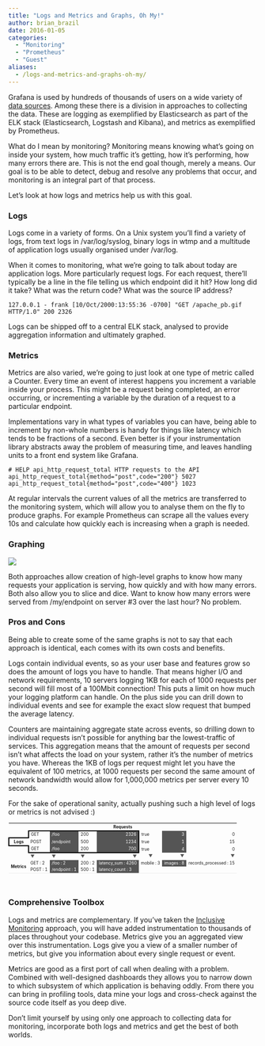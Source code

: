 ```yaml
---
title: "Logs and Metrics and Graphs, Oh My!"
author: brian_brazil
date: 2016-01-05
categories:
  - "Monitoring"
  - "Prometheus"
  - "Guest"
aliases:
  - /logs-and-metrics-and-graphs-oh-my/
---
```


Grafana is used by hundreds of thousands of users on a wide variety of [data sources](http://docs.grafana.org/datasources/overview/). Among these there is a division in approaches to collecting the data. These are logging as exemplified by Elasticsearch as part of the ELK stack (Elasticsearch, Logstash and Kibana), and metrics as exemplified by Prometheus.

What do I mean by monitoring? Monitoring means knowing what’s going on inside your system, how much traffic it’s getting, how it’s performing, how many errors there are. This is not the end goal though, merely a means. Our goal is to be able to detect, debug and resolve any problems that occur, and monitoring is an integral part of that process.

Let’s look at how logs and metrics help us with this goal.


### Logs

Logs come in a variety of forms. On a Unix system you’ll find a variety of logs, from text logs in /var/log/syslog, binary logs in wtmp and a multitude of application logs usually organised under /var/log.

When it comes to monitoring, what we’re going to talk about today are application logs. More particularly request logs. For each request, there’ll typically be a line in the file telling us which endpoint did it hit? How long did it take? What was the return code? What was the source IP address?

	127.0.0.1 - frank [10/Oct/2000:13:55:36 -0700] "GET /apache_pb.gif HTTP/1.0" 200 2326

Logs can be shipped off to a central ELK stack, analysed to provide aggregation information and ultimately graphed.

### Metrics

Metrics are also varied, we’re going to just look at one type of metric called a Counter. Every time an event of interest happens you increment a variable inside your process. This might be a request being completed, an error occurring, or incrementing a variable by the duration of a request to a particular endpoint.

Implementations vary in what types of variables you can have, being able to increment by non-whole numbers is handy for things like latency which tends to be fractions of a second. Even better is if your instrumentation library abstracts away the problem of measuring time, and leaves handling units to a front end system like Grafana.

	# HELP api_http_request_total HTTP requests to the API
	api_http_request_total{method="post",code="200"} 5027
	api_http_request_total{method="post",code="400"} 1023

At regular intervals the current values of all the metrics are transferred to the monitoring system, which will allow you to analyse them on the fly to produce graphs. For example Prometheus can scrape all the values every 10s and calculate how quickly each is increasing when a graph is needed.

### Graphing

![](/assets/img/blog/migrated/Screenshot-2016-01-04-16-53-30.png)

Both approaches allow creation of high-level graphs to know how many requests your application is serving, how quickly and with how many errors. Both also allow you to slice and dice. Want to know how many errors were served from /my/endpoint on server #3 over the last hour? No problem.

### Pros and Cons

Being able to create some of the same graphs is not to say that each approach is identical, each comes with its own costs and benefits.

Logs contain individual events, so as your user base and features grow so does the amount of logs you have to handle. That means higher I/O and network requirements, 10 servers logging 1KB for each of 1000 requests per second will fill most of a 100Mbit connection! This puts a limit on how much your logging platform can handle. On the plus side you can drill down to individual events and see for example the exact slow request that bumped the average latency.

Counters are maintaining aggregate state across events, so drilling down to individual requests isn’t possible for anything bar the lowest-traffic of services. This aggregation means that the amount of requests per second isn’t what affects the load on your system, rather it’s the number of metrics you have. Whereas the 1KB of logs per request might let you have the equivalent of 100 metrics, at 1000 requests per second the same amount of network bandwidth would allow for 1,000,000 metrics per server every 10 seconds.

For the sake of operational sanity, actually pushing such a high level of logs or metrics is not advised :)

<table class="plain" cellpadding="1" cellspacing="1" border="0" style="font-size: 60%;">
	<th colspan="8" style="border: none; text-align:center;">Requests</th>
	<tr>
		<td style="border:none;"></td>
    	<td  style="border-left: 2px solid #000; border-top: 2px solid #000;">GET</td>
        <td  style="background-color:#555; border-top: 2px solid #000;color: white">/foo</td>
        <td style="border-top: 2px solid #000;">200</td>
        <td  style="background-color:#555;color: white; text-align:right; border-top: 2px solid #000; border-right: 2px solid #000;">2326</td>
        <td>true</td>
        <td  style="background-color:#555; text-align:right;color:white;">3</td>
        <td style="text-align:right;">0</td>
    </tr>
    <tr>
    	<th style="border-top: 2px solid #000; border-left: 2px solid #000; border-bottom: 2px solid #000;">Logs</th>
    	<td >POST</td>
        <td  style="background-color:#555;color: white;">/endpoint</td>
        <td>500</td>
        <td  style="background-color:#555; text-align:right; border-right: 2px solid #000; color: white;">1234</td>
     	<td>true</td>
        <td  style="background-color:#555; text-align:right;color: white">1</td>
        <td style="text-align:right;">15</td>
    </tr>
    <tr>
    	<td></td>
    	<td style="border-left: 2px solid #000; border-bottom: 2px solid #000;">GET</td>
        <td  style="background-color:#555; border-bottom: 2px solid #000;color:white;">/foo</td>
        <td style="border-bottom: 2px solid #000;">200</td>
        <td  style="background-color:#555;color: white; text-align:right; border-right: 2px solid #000; border-bottom: 2px solid #000;">700</td>
    	<td>true</td>
        <td  style="background-color:#555; text-align:right;color:white;">4</td>
        <td style="text-align:right;">0</td>
    </tr>
    <tr>
    <td style="border: none;"></td>
    <td style="color:#555;">▼</td>
    <td style="color:#555;">▼</td>
    <td style="color:#555;">▼</td>
    <td style="color:#555; text-align:right;">▼</td>
    <td style="color:#555; text-align:center;">▼</td>
    <td style="color:#555; text-align:right;">▼</td>
    <td style="color:#555; text-align:right;">▼</td>
    </tr>
    <tr>
    	<th rowspan="2" style="border:none; vertical-align:middle;">Metrics</th>
    	<td>GET : 2</td>
        <td  style="background-color:#555;color:white;">/foo : 2</td>
        <td>200 : 2</td>
        <td  style="background-color:#555;color:white;">latency_sum : 4260</td>
        <td>mobile : 3</td>
        <td  style="background-color:#555; text-align:right;color:white;">images : 8</td>
        <td style="text-align:right;">records_processed : 15</td>
    </tr>
    <tr style="border-bottom: 1px solid #efefef;">
    	<td>POST : 1</td>
        <td  style="background-color:#555;color: white;">/endpoint : 1</td>
        <td>500 : 1</td>
        <td  style="background-color:#555;color: white;">latency_count : 3</td>
        <td></td>
        <td></td>
        <td></td>
    </tr>
</table>
<br/>

### Comprehensive Toolbox

Logs and metrics are complementary. If you’ve taken the [Inclusive Monitoring]( http://www.robustperception.io/monitoring-not-just-for-outages/) approach, you will have added instrumentation to thousands of places throughout your codebase. Metrics give you an aggregated view over this instrumentation. Logs give you a view of a smaller number of metrics, but give you information about every single request or event.

Metrics are good as a first port of call when dealing with a problem. Combined with well-designed dashboards they allows you to narrow down to which subsystem of which application is behaving oddly. From there you can bring in profiling tools, data mine your logs and cross-check against the source code itself as you deep dive.

Don’t limit yourself by using only one approach to collecting data for monitoring, incorporate both logs and metrics and get the best of both worlds.

